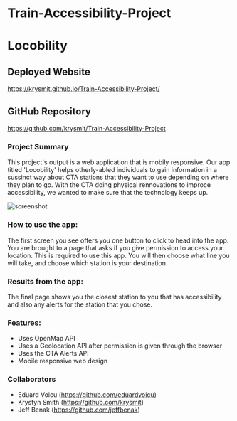 # Train-Accessibility-Project
# Locobility
## Deployed Website
https://krysmit.github.io/Train-Accessibility-Project/
## GitHub Repository
https://github.com/krysmit/Train-Accessibility-Project

### Project Summary
This project's output is a web application that is mobily responsive. Our app titled 'Locobility' helps otherly-abled individuals to gain information in a sussinct way about CTA stations that they want to use depending on where they plan to go. With the CTA doing physical rennovations to improce accessibility, we wanted to make sure that the technology keeps up.


![screenshot]()

### How to use the app:
The first screen you see offers you one button to click to head into the app. You are brought to a page that asks if you give permission to access your location. This is required to use this app. You will then choose what line you will take, and choose which station is your destination. 
### Results from the app:
The final page shows you the closest station to you that has accessibility and also any alerts for the station that you chose.


### Features:
* Uses OpenMap API
* Uses a Geolocation API after permission is given through the browser
* Uses the CTA Alerts API
* Mobile responsive web design

### Collaborators
* Eduard Voicu (https://github.com/eduardvoicu)
* Krystyn Smith (https://github.com/krysmit)
* Jeff Benak (https://github.com/jeffbenak)